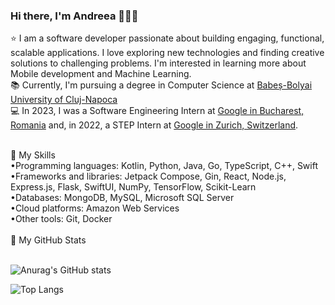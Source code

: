 ### Hi there, I'm Andreea 👩‍💻👋

⭐ I am a software developer passionate about building engaging, functional, scalable applications. I love exploring new technologies and finding creative solutions to challenging problems. I'm interested in learning more about Mobile development and Machine Learning.<br />
📚 Currently, I'm pursuing a degree in Computer Science at [Babeș-Bolyai University of Cluj-Napoca](https://www.cs.ubbcluj.ro/en/)<br />
💻 In 2023, I was a Software Engineering Intern at [Google in Bucharest, Romania](https://www.google.com/about/careers/applications/locations/bucharest/) and, in 2022, a STEP Intern at [Google in Zurich, Switzerland](https://careers.google.com/stories/5-surprises-about-google-zurich/?hl=en_US).

<br />
🚀 My Skills <br />
•Programming languages: Kotlin, Python, Java, Go, TypeScript, C++, Swift <br />
•Frameworks and libraries: Jetpack Compose, Gin, React, Node.js, Express.js, Flask, SwiftUI, NumPy, TensorFlow, Scikit-Learn <br />
•Databases:  MongoDB, MySQL, Microsoft SQL Server <br />
•Cloud platforms: Amazon Web Services <br />
•Other tools: Git, Docker<br />

<br />
🌟 My GitHub Stats
<br /><br />

![Anurag's GitHub stats](https://github-readme-stats.vercel.app/api?username=AndreeaIlie516&show_icons=true&theme=tokyonight)


![Top Langs](https://github-readme-stats.vercel.app/api/top-langs/?username=AndreeaIlie516&theme=tokyonight&exclude_repo=andreeailie516.github.io,Bac-is-Coming,City-Pulse-2,Art-Gallery,Destination-Bucket-List,MobileExams&langs_count=8&hide=Makefile,CMake,Batchfile,HTML,C,Javascript,C%23,Jupyter%20Notebook&layout=compact)

